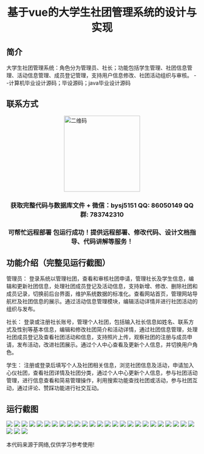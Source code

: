<p><h1 align="center">基于vue的大学生社团管理系统的设计与实现</h1></p>

## 简介
大学生社团管理系统：角色分为管理员、社长；功能包括学生管理、社团信息管理、活动信息管理、成员登记管理，支持用户信息修改、社团活动组织与审核。    --计算机毕业设计源码；毕设源码；java毕业设计源码


## 联系方式
<img src="https://bs-1329754181.cos.ap-shanghai.myqcloud.com/wx.jpg" alt="二维码" style="display: block; margin: 0 auto;" width="200px">
<p><h3 align="center">获取完整代码与数据库文件 + 微信：bysj5151 QQ: 86050149 QQ群: 783742310</h3></p>
<p><h3 align="center">可帮忙远程部署 包运行成功！提供远程部署、修改代码、设计文档指导、代码讲解等服务！</h3></p>

## 功能介绍（完整见运行截图）
管理员： 登录系统以管理社团，查看和审核社团申请，管理社长及学生信息，编辑和更新社团信息，处理社团成员登记及活动信息，支持新增、修改、删除社团和成员记录，切换前后台界面，维护系统数据的标准化。查看网站首页，管理网站导航栏及社团信息的展示。通过活动信息管理模块，编辑活动详情并进行社团活动的组织与发布。

社长： 登录或注册社长账号，管理个人社团，包括输入社长信息如姓名、联系方式及性别等基本信息，编辑和修改社团简介和活动详情，通过社团信息管理，处理社团成员登记及查看社团活动和信息，支持照片上传，观察社团的注册与成员申请，发布活动，改进社团展示。通过个人中心查看及更新个人信息，并切换用户角色。

学生： 注册或登录后填写个人及社团相关信息，浏览社团信息及活动，申请加入心仪社团，查看社团详情及社团分类，通过个人中心更新个人信息，参与社团活动管理，进行信息查看和简易管理操作，利用搜索功能查找社团或活动，参与社团互动，通过评论、赞踩功能进行社交互动。


## 运行截图
![](https://bs-1329754181.cos.ap-shanghai.myqcloud.com/ssm/CollegeClubManagementSystem1/img/001.jpg)
![](https://bs-1329754181.cos.ap-shanghai.myqcloud.com/ssm/CollegeClubManagementSystem1/img/002.jpg)
![](https://bs-1329754181.cos.ap-shanghai.myqcloud.com/ssm/CollegeClubManagementSystem1/img/003.jpg)
![](https://bs-1329754181.cos.ap-shanghai.myqcloud.com/ssm/CollegeClubManagementSystem1/img/004.jpg)
![](https://bs-1329754181.cos.ap-shanghai.myqcloud.com/ssm/CollegeClubManagementSystem1/img/005.jpg)
![](https://bs-1329754181.cos.ap-shanghai.myqcloud.com/ssm/CollegeClubManagementSystem1/img/006.jpg)
![](https://bs-1329754181.cos.ap-shanghai.myqcloud.com/ssm/CollegeClubManagementSystem1/img/007.jpg)
![](https://bs-1329754181.cos.ap-shanghai.myqcloud.com/ssm/CollegeClubManagementSystem1/img/008.jpg)
![](https://bs-1329754181.cos.ap-shanghai.myqcloud.com/ssm/CollegeClubManagementSystem1/img/009.jpg)
![](https://bs-1329754181.cos.ap-shanghai.myqcloud.com/ssm/CollegeClubManagementSystem1/img/010.jpg)
![](https://bs-1329754181.cos.ap-shanghai.myqcloud.com/ssm/CollegeClubManagementSystem1/img/011.jpg)
![](https://bs-1329754181.cos.ap-shanghai.myqcloud.com/ssm/CollegeClubManagementSystem1/img/012.jpg)
![](https://bs-1329754181.cos.ap-shanghai.myqcloud.com/ssm/CollegeClubManagementSystem1/img/013.jpg)
![](https://bs-1329754181.cos.ap-shanghai.myqcloud.com/ssm/CollegeClubManagementSystem1/img/014.jpg)
![](https://bs-1329754181.cos.ap-shanghai.myqcloud.com/ssm/CollegeClubManagementSystem1/img/015.jpg)
![](https://bs-1329754181.cos.ap-shanghai.myqcloud.com/ssm/CollegeClubManagementSystem1/img/016.jpg)
![](https://bs-1329754181.cos.ap-shanghai.myqcloud.com/ssm/CollegeClubManagementSystem1/img/017.jpg)
![](https://bs-1329754181.cos.ap-shanghai.myqcloud.com/ssm/CollegeClubManagementSystem1/img/018.jpg)
![](https://bs-1329754181.cos.ap-shanghai.myqcloud.com/ssm/CollegeClubManagementSystem1/img/019.jpg)
![](https://bs-1329754181.cos.ap-shanghai.myqcloud.com/ssm/CollegeClubManagementSystem1/img/020.jpg)
![](https://bs-1329754181.cos.ap-shanghai.myqcloud.com/ssm/CollegeClubManagementSystem1/img/021.jpg)
![](https://bs-1329754181.cos.ap-shanghai.myqcloud.com/ssm/CollegeClubManagementSystem1/img/022.jpg)
![](https://bs-1329754181.cos.ap-shanghai.myqcloud.com/ssm/CollegeClubManagementSystem1/img/023.jpg)
![](https://bs-1329754181.cos.ap-shanghai.myqcloud.com/ssm/CollegeClubManagementSystem1/img/024.jpg)
![](https://bs-1329754181.cos.ap-shanghai.myqcloud.com/ssm/CollegeClubManagementSystem1/img/025.jpg)
![](https://bs-1329754181.cos.ap-shanghai.myqcloud.com/ssm/CollegeClubManagementSystem1/img/026.jpg)
![](https://bs-1329754181.cos.ap-shanghai.myqcloud.com/ssm/CollegeClubManagementSystem1/img/027.jpg)
![](https://bs-1329754181.cos.ap-shanghai.myqcloud.com/ssm/CollegeClubManagementSystem1/img/028.jpg)

<p>本代码来源于网络,仅供学习参考使用!</p>
